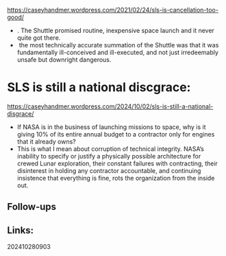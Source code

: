  https://caseyhandmer.wordpress.com/2021/02/24/sls-is-cancellation-too-good/
- . The Shuttle promised routine, inexpensive space launch and it never quite got there.
-  the most technically accurate summation of the Shuttle was that it was fundamentally ill-conceived and ill-executed, and not just irredeemably unsafe but downright dangerous.

# SLS is still a national discgrace:
https://caseyhandmer.wordpress.com/2024/10/02/sls-is-still-a-national-disgrace/
- If NASA is in the business of launching missions to space, why is it giving 10% of its entire annual budget to a contractor only for engines that it already owns?
- This is what I mean about corruption of technical integrity. NASA’s inability to specify or justify a physically possible architecture for crewed Lunar exploration, their constant failures with contracting, their disinterest in holding any contractor accountable, and continuing insistence that everything is fine, rots the organization from the inside out.


## Follow-ups


## Links: 



202410280903
